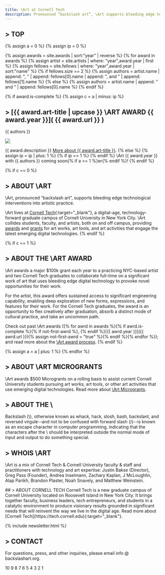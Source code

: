 ```yaml
---
title: \Art at Cornell Tech
description: Pronounced “backslash art”, \Art supports bleeding edge technological interventions into artistic practice.
---
```

## > TOP
{% assign a = 0 %}
{% assign ip = 0 %}

{% assign awards = site.awards | sort:"year" | reverse %}
{% for award in awards %}
{% assign artist = site.artists | where: "year",award.year | first %}
{% assign fellows = site.fellows | where: "year",award.year | sort:"name" %}
{% if fellows.size == 2 %}
{% assign authors = artist.name | append: ", " | append: fellows[0].name | append: ", and " | append: fellows[1].name %} 
{% else %}
{% assign authors = artist.name | append: " and " | append: fellows[0].name %} 
{% endif %}

{% if award.is-complete %}
{% assign c = a | minus: ip %}
## > [{{ award.art-title | upcase }} \ART AWARD {{ award.year }}]( {{ award.url }} )
{{ authors }}
<p class="banner"><a href="{{ award.url }}"><img src="{{ award.banner }}"></a></p>
{{ award.description }} <a href="{{ award.url }}">More about {{ award.art-title }}</a>.
{% else %}
{% assign ip = ip | plus: 1 %}
{% if ip == 1 %}
{% endif %}
\Art {{ award.year }} with {{ authors }} coming soon{% if a >= 1 %}er{% endif %}!
{% endif %}

{% if c == 0 %}
## > <a name="about"></a>ABOUT \ART
\Art, pronounced “backslash art”, supports bleeding edge technological interventions into artistic practice.

\Art lives at [Cornell Tech](http://tech.cornell.edu/){:target="_blank"}, a digital-age, technology-forward graduate campus of Cornell University in New York City. \Art collides students, faculty, and artists, both on and off campus, providing <a href="#award">awards</a> and <a href="#microgrants">grants</a> for art works, art tools, and art activities that engage the latest emerging digital technologies.
{% endif %}

{% if c == 1 %}
## > <a name="award"></a>ABOUT THE \ART AWARD
\Art awards a major $100k grant each year to a practicing NYC-based artist and two Cornell Tech graduates to collaborate full-time on a significant work of art that uses bleeding edge digital technology to provoke novel opportunities for their work.

For the artist, this award offers sustained access to significant engineering capability, enabling deep exploration of new forms, expressions, and features for their work. For the Cornell Tech graduates, the award is an opportunity to flex creatively after graduation, absorb a distinct mode of cultural practice, and take an uncommon path.

Check out past \Art awards ({% for awrd in awards %}{% if awrd.is-complete %}{% if not-first-awrd %}, {% endif %}[{{ awrd.year }}]({{ awrd.url }}){% assign not-first-awrd = "true" %}{% endif %}{% endfor %}); and read more about the [\Art award process](/award/).
{% endif %}

{% assign a = a | plus: 1 %}
{% endfor %}

## > <a name="microgrants"></a>ABOUT \ART MICROGRANTS
\Art awards $500 Microgrants on a rolling basis to assist current Cornell University students pursuing art works, art tools, or other art activities that use emerging digital technologies. Read more about [\Art Microgrants](/microgrants/).

## > ABOUT THE \
Backslash (\\), otherwise known as whack, hack, slosh, bash, backslant, and reversed virgule\-\-and not to be confused with forward slash (/)\-\-is known as an escape character in computer programming, indicating that the characters after the \ should be interpreted outside the normal mode of input and output to do something special. 

## > WHOIS \ART
\Art is a mix of Cornell Tech & Cornell University faculty & staff and practitioners with technology and art expertise: Justin Bakse (Director), Greg Pass (Founder), Andrea Inselmann, Zachary Kaplan, J McLoughlin, Alap Parikh, Brandon Plaster, Noah Snavely, and Matthew Weinstein.

<div id="about-CT" markdown="1">
## > ABOUT CORNELL TECH
Cornell Tech is a new graduate campus of Cornell University located on Roosevelt Island in New York City. It brings together faculty, business leaders, tech entrepreneurs, and students in a catalytic environment to produce visionary results grounded in significant needs that will reinvent the way we live in the digital age. Read more about [Cornell Tech](https://tech.cornell.edu){:target="_blank"}.
<div id="CT-logo"></div>
</div>

{% include newsletter.html %}

## > CONTACT
For questions, press, and other inquiries, please email info @ backslashart.org.



10 9 8 7 6 5 4 3 2 1
